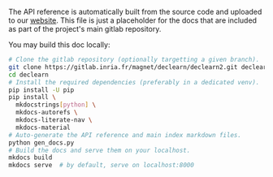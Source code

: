 The API reference is automatically built from the source code and uploaded
to our [website](https://declearn.gitlabpages.inria.fr). This file is just
a placeholder for the docs that are included as part of the project's main
gitlab repository.

You may build this doc locally:
```bash
# Clone the gitlab repository (optionally targetting a given branch).
git clone https://gitlab.inria.fr/magnet/declearn/declearn2.git declearn
cd declearn
# Install the required dependencies (preferably in a dedicated venv).
pip install -U pip
pip install \
  mkdocstrings[python] \
  mkdocs-autorefs \
  mkdocs-literate-nav \
  mkdocs-material
# Auto-generate the API reference and main index markdown files.
python gen_docs.py
# Build the docs and serve them on your localhost.
mkdocs build
mkdocs serve  # by default, serve on localhost:8000
```
